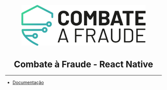 <div align="center">
  
  [<img width="400px" src="/resources/combateafraude_logo.png?raw=true">](https://combateafraude.com)

  # Combate à Fraude - React Native
</div>

<hr>

- [Documentação](https://docs.caf.io/sdks/react-native/getting-started)